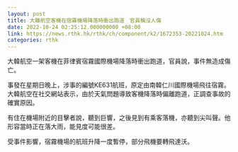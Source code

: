 ```yaml
---
layout: post
title: 大韓航空客機在宿霧機場降落時衝出跑道　官員稱沒人傷
date: 2022-10-24 02:25:12.000000000 +08:00
link: https://news.rthk.hk/rthk/ch/component/k2/1672353-20221024.htm
categories: rthk
---
```


大韓航空一架客機在菲律賓宿霧國際機場降落時衝出跑道，官員說，事件無造成傷亡。

事發在星期日晚上，涉事的編號KE631航班，原定由南韓仁川國際機場飛往宿霧。大韓航空在社交網站表示，由於天氣問題導致客機降落時偏離跑道，正調查事故的確實原因。

有住在機場附近的目擊者說，聽到巨響，之後見到有乘客落機，亦聽到尖叫聲。他形容當時正在落大雨，能見度可能很差。

受事件影響，宿霧機場的航班升降一度暫停，部分飛機要轉飛達沃。
